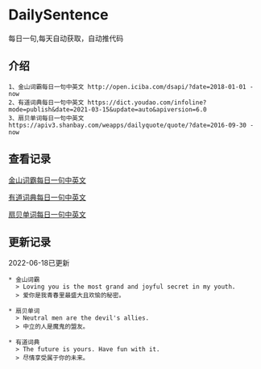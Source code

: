 # DailySentence

每日一句,每天自动获取，自动推代码

## 介绍

```
1、金山词霸每日一句中英文 http://open.iciba.com/dsapi/?date=2018-01-01 - now
2、有道词典每日一句中英文 https://dict.youdao.com/infoline?mode=publish&date=2021-03-15&update=auto&apiversion=6.0
3、扇贝单词每日一句中英文 https://apiv3.shanbay.com/weapps/dailyquote/quote/?date=2016-09-30 - now
```

## 查看记录

[金山词霸每日一句中英文](./data/iciba/)

[有道词典每日一句中英文](./data/youdao/)

[扇贝单词每日一句中英文](./data/shanbay/)

## 更新记录
2022-06-18已更新 
```
* 金山词霸
  > Loving you is the most grand and joyful secret in my youth.
  > 爱你是我青春里最盛大且欢愉的秘密。

* 扇贝单词
  > Neutral men are the devil's allies.
  > 中立的人是魔鬼的盟友。

* 有道词典
  > The future is yours. Have fun with it.
  > 尽情享受属于你的未来。

```

